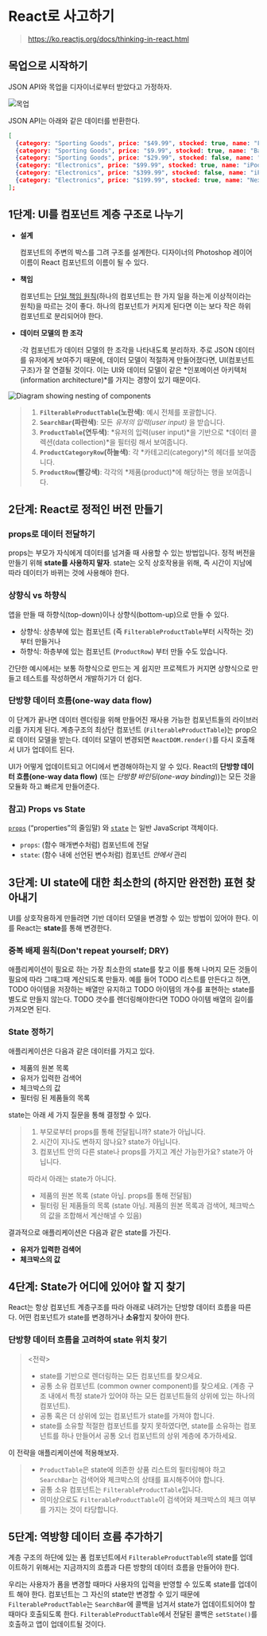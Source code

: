 # React로 사고하기

> https://ko.reactjs.org/docs/thinking-in-react.html



## 목업으로 시작하기

JSON API와 목업을 디자이너로부터 받았다고 가정하자.

![목업](https://ko.reactjs.org/static/1071fbcc9eed01fddc115b41e193ec11/d4770/thinking-in-react-mock.png)

JSON API는 아래와 같은 데이터를 반환한다.

```json
[
  {category: "Sporting Goods", price: "$49.99", stocked: true, name: "Football"},
  {category: "Sporting Goods", price: "$9.99", stocked: true, name: "Baseball"},
  {category: "Sporting Goods", price: "$29.99", stocked: false, name: "Basketball"},
  {category: "Electronics", price: "$99.99", stocked: true, name: "iPod Touch"},
  {category: "Electronics", price: "$399.99", stocked: false, name: "iPhone 5"},
  {category: "Electronics", price: "$199.99", stocked: true, name: "Nexus 7"}
];
```



## 1단계: UI를 컴포넌트 계층 구조로 나누기

- **설계**

  컴포넌트의 주변의 박스를 그려 구조를 설계한다. 디자이너의 Photoshop 레이어 이름이 React 컴포넌트의 이름이 될 수 있다.

- **책임**

  컴포넌트는 [단일 책임 원칙](https://ko.wikipedia.org/wiki/단일_책임_원칙)(하나의 컴포넌트는 한 가지 일을 하는게 이상적이라는 원칙)을 따르는 것이 좋다.  하나의 컴포넌트가 커지게 된다면 이는 보다 작은 하위 컴포넌트로 분리되어야 한다.

- **데이터 모델의 한 조각**

  :각 컴포넌트가 데이터 모델의 한 조각을 나타내도록 분리하자. 주로 JSON 데이터를 유저에게 보여주기 때문에, 데이터 모델이 적절하게 만들어졌다면, UI(컴포넌트 구조)가 잘 연결될 것이다. 이는 UI와 데이터 모델이 같은 *인포메이션 아키텍처(information architecture)*를 가지는 경향이 있기 때문이다.

![Diagram showing nesting of components](https://ko.reactjs.org/static/9381f09e609723a8bb6e4ba1a7713b46/90cbd/thinking-in-react-components.png)

> 1. **`FilterableProductTable`(노란색)**: 예시 전체를 포괄합니다.
> 2. **`SearchBar`(파란색)**: 모든 *유저의 입력(user input)* 을 받습니다.
> 3. **`ProductTable`(연두색)**: *유저의 입력(user input)*을 기반으로 *데이터 콜렉션(data collection)*을 필터링 해서 보여줍니다.
> 4. **`ProductCategoryRow`(하늘색)**: 각 *카테고리(category)*의 헤더를 보여줍니다.
> 5. **`ProductRow`(빨강색)**: 각각의 *제품(product)*에 해당하는 행을 보여줍니다.



## 2단계: React로 정적인 버전 만들기

### props로 데이터 전달하기

props는 부모가 자식에게 데이터를 넘겨줄 때 사용할 수 있는 방법입니다. 정적 버전을 만들기 위해 **state를 사용하지 말자**. state는 오직 상호작용을 위해, 즉 시간이 지남에 따라 데이터가 바뀌는 것에 사용해야 한다.



### 상향식 vs 하향식 

앱을 만들 때 하향식(top-down)이나 상향식(bottom-up)으로 만들 수 있다. 

- 상향식: 상층부에 있는 컴포넌트 (즉 `FilterableProductTable`부터 시작하는 것)부터 만들거나 
- 하향식: 하층부에 있는 컴포넌트 (`ProductRow`) 부터 만들 수도 있습니다. 

간단한 예시에서는 보통 하향식으로 만드는 게 쉽지만 프로젝트가 커지면 상향식으로 만들고 테스트를 작성하면서 개발하기가 더 쉽다.



### 단방향 데이터 흐름(one-way data flow)

이 단계가 끝나면 데이터 렌더링을 위해 만들어진 재사용 가능한 컴포넌트들의 라이브러리를 가지게 된다. 계층구조의 최상단 컴포넌트 (`FilterableProductTable`)는 prop으로 데이터 모델을 받는다. 데이터 모델이 변경되면 `ReactDOM.render()`를 다시 호출해서 UI가 업데이트 된다. 

UI가 어떻게 업데이트되고 어디에서 변경해야하는지 알 수 있다. React의 **단방향 데이터 흐름(one-way data flow)** (또는 *단방향 바인딩(one-way binding*))는 모든 것을 모듈화 하고 빠르게 만들어준다.



### 참고) Props vs State

[`props`](https://ko.reactjs.org/docs/components-and-props.html) (“properties”의 줄임말) 와 [`state`](https://ko.reactjs.org/docs/state-and-lifecycle.html) 는 일반 JavaScript 객체이다.

- `props`: (함수 매개변수처럼) 컴포넌트에 전달 
- `state`: (함수 내에 선언된 변수처럼) 컴포넌트 *안에서* 관리



## 3단계: UI state에 대한 최소한의 (하지만 완전한) 표현 찾아내기

UI를 상호작용하게 만들려면 기반 데이터 모델을 변경할 수 있는 방법이 있어야 한다. 이를 React는 **state**를 통해 변경한다.



### 중복 배제 원칙(Don't repeat yourself; DRY)

애플리케이션이 필요로 하는 가장 최소한의 state를 찾고 이를 통해 나머지 모든 것들이 필요에 따라 그때그때 계산되도록 만들자. 예를 들어 TODO 리스트를 만든다고 하면, TODO 아이템을 저장하는 배열만 유지하고 TODO 아이템의 개수를 표현하는 state를 별도로 만들지 않는다. TODO 갯수를 렌더링해야한다면 TODO 아이템 배열의 길이를 가져오면 된다.



### State 정하기

애플리케이션은 다음과 같은 데이터를 가지고 있다.

- 제품의 원본 목록 
- 유저가 입력한 검색어
- 체크박스의 값
- 필터링 된 제품들의 목록



state는 아래 세 가지 질문을 통해 결정할 수 있다.

> 1. 부모로부터 props를 통해 전달됩니까?  state가 아닙니다.
> 2. 시간이 지나도 변하지 않나요? state가 아닙니다.
> 3. 컴포넌트 안의 다른 state나 props를 가지고 계산 가능한가요? state가 아닙니다.
>
> 따라서 아래는 state가 아니다.
>
> - 제품의 원본 목록 (state 아님. props를 통해 전달됨)
> - 필터링 된 제품들의 목록 (state 아님. 제품의 원본 목록과 검색어, 체크박스의 값을 조합해서 계산해낼 수 있음)



결과적으로 애플리케이션은 다음과 같은 state를 가진다.

- **유저가 입력한 검색어**
- **체크박스의 값**



## 4단계: State가 어디에 있어야 할 지 찾기

React는 항상 컴포넌트 계층구조를 따라 아래로 내려가는 단방향 데이터 흐름을 따른다. 어떤 컴포넌트가 state를 변경하거나 **소유**할지 찾아야 한다.



### 단방향 데이터 흐름을 고려하여 state 위치 찾기

> <전략>
>
> - state를 기반으로 렌더링하는 모든 컴포넌트를 찾으세요.
> - 공통 소유 컴포넌트 (common owner component)를 찾으세요. (계층 구조 내에서 특정 state가 있어야 하는 모든 컴포넌트들의 상위에 있는 하나의 컴포넌트).
> - 공통 혹은 더 상위에 있는 컴포넌트가 state를 가져야 합니다.
> - state를 소유할 적절한 컴포넌트를 찾지 못하였다면, state를 소유하는 컴포넌트를 하나 만들어서 공통 오너 컴포넌트의 상위 계층에 추가하세요.



이 전략을 애플리케이션에 적용해보자.

> - `ProductTable`은 state에 의존한 상품 리스트의 필터링해야 하고 `SearchBar`는 검색어와 체크박스의 상태를 표시해주어야 합니다.
> - 공통 소유 컴포넌트는 `FilterableProductTable`입니다.
> - 의미상으로도 `FilterableProductTable`이 검색어와 체크박스의 체크 여부를 가지는 것이 타당합니다.





## 5단계: 역방향 데이터 흐름 추가하기

계층 구조의 하단에 있는 폼 컴포넌트에서 `FilterableProductTable`의 state를 업데이트하기 위해서는 지금까지의 흐름과 다른 방향의 데이터 흐름을 만들어야 한다. 

우리는 사용자가 폼을 변경할 때마다 사용자의 입력을 반영할 수 있도록 state를 업데이트 해야 한다. 컴포넌트는 그 자신의 state만 변경할 수 있기 때문에 `FilterableProductTable`는 `SearchBar`에 콜백을 넘겨서 state가 업데이트되어야 할 때마다 호출되도록 한다. `FilterableProductTable`에서 전달된 콜백은 `setState()`를 호출하고 앱이 업데이트될 것이다.


